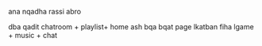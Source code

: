 ana nqadha rassi abro

dba qadit chatroom + playlist+ home ash bqa 
bqat page lkatban fiha lgame + music + chat
